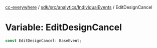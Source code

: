 [cc-everywhere](../../../../../index.md) / [sdk/src/analytics/IndividualEvents](../index.md) / EditDesignCancel

# Variable: EditDesignCancel

```ts
const EditDesignCancel: BaseEvent;
```
